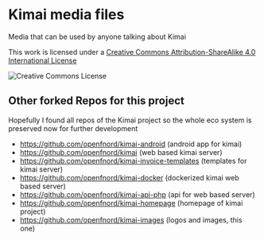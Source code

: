 # Kimai media files

Media that can be used by anyone talking about Kimai

This work is licensed under a [Creative Commons Attribution-ShareAlike 4.0 International License](http://creativecommons.org/licenses/by-sa/4.0/)

<img alt="Creative Commons License" style="border-width:0" src="https://i.creativecommons.org/l/by-sa/4.0/88x31.png" />


## Other forked Repos for this project

Hopefully I found all repos of the Kimai project so the whole eco system is preserved now for further development

- https://github.com/openfnord/kimai-android  (android app for kimai)
- https://github.com/openfnord/kimai (web based kimai server)
- https://github.com/openfnord/kimai-invoice-templates (templates for kimai server)
- https://github.com/openfnord/kimai-docker (dockerized kimai web based server)
- https://github.com/openfnord/kimai-api-php (api for web based server)
- https://github.com/openfnord/kimai-homepage (homepage of kimai project)
- https://github.com/openfnord/kimai-images (logos and images, this one) 
 
